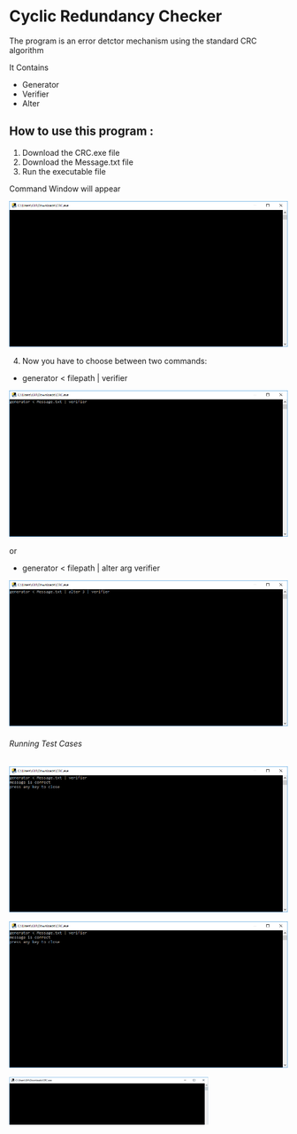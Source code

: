 # Cyclic Redundancy Checker 


The program is an error detctor mechanism using the standard CRC algorithm

It Contains 
- Generator
- Verifier
- Alter 

## How to use this program :

1. Download the CRC.exe file
2. Download the Message.txt file
3. Run the executable file 

Command Window will appear 

![GitHub Logo](https://github.com/SamaElBaroudy/Networks/blob/master/snapshots/command%20window.PNG)

4. Now you have to choose between two commands:
  - generator < filepath | verifier 
  
  ![GitHub Logo](https://github.com/SamaElBaroudy/Networks/blob/master/snapshots/gen%20verf%20command.PNG)
  
  or 
  
  - generator < filepath | alter arg verifier 
  
  ![GitHub Logo](https://github.com/SamaElBaroudy/Networks/blob/master/snapshots/gen%20alt%20verf%20command.PNG)
  
 ###### Running Test Cases 
 
 ![GitHub Logo](https://github.com/SamaElBaroudy/Networks/blob/master/snapshots/example%20without%20alter.PNG)
 
  ![GitHub Logo](https://github.com/SamaElBaroudy/Networks/blob/master/snapshots/example%20without%20alter.PNG)
  

![](2n7dx1.gif)
